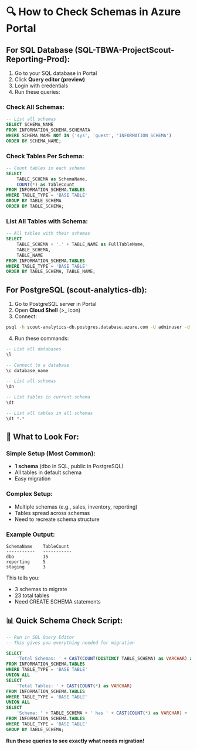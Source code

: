 # 🔍 How to Check Schemas in Azure Portal

## For SQL Database (SQL-TBWA-ProjectScout-Reporting-Prod):

1. Go to your SQL database in Portal
2. Click **Query editor (preview)**
3. Login with credentials
4. Run these queries:

### Check All Schemas:
```sql
-- List all schemas
SELECT SCHEMA_NAME 
FROM INFORMATION_SCHEMA.SCHEMATA
WHERE SCHEMA_NAME NOT IN ('sys', 'guest', 'INFORMATION_SCHEMA')
ORDER BY SCHEMA_NAME;
```

### Check Tables Per Schema:
```sql
-- Count tables in each schema
SELECT 
    TABLE_SCHEMA as SchemaName,
    COUNT(*) as TableCount
FROM INFORMATION_SCHEMA.TABLES
WHERE TABLE_TYPE = 'BASE TABLE'
GROUP BY TABLE_SCHEMA
ORDER BY TABLE_SCHEMA;
```

### List All Tables with Schema:
```sql
-- All tables with their schemas
SELECT 
    TABLE_SCHEMA + '.' + TABLE_NAME as FullTableName,
    TABLE_SCHEMA,
    TABLE_NAME
FROM INFORMATION_SCHEMA.TABLES
WHERE TABLE_TYPE = 'BASE TABLE'
ORDER BY TABLE_SCHEMA, TABLE_NAME;
```

## For PostgreSQL (scout-analytics-db):

1. Go to PostgreSQL server in Portal
2. Open **Cloud Shell** (>_ icon)
3. Connect:
```bash
psql -h scout-analytics-db.postgres.database.azure.com -U adminuser -d postgres
```

4. Run these commands:
```sql
-- List all databases
\l

-- Connect to a database
\c database_name

-- List all schemas
\dn

-- List tables in current schema
\dt

-- List all tables in all schemas
\dt *.*
```

## 🎯 What to Look For:

### Simple Setup (Most Common):
- **1 schema** (dbo in SQL, public in PostgreSQL)
- All tables in default schema
- Easy migration

### Complex Setup:
- Multiple schemas (e.g., sales, inventory, reporting)
- Tables spread across schemas
- Need to recreate schema structure

### Example Output:
```
SchemaName    TableCount
-----------   -----------
dbo           15
reporting     5
staging       3
```

This tells you:
- 3 schemas to migrate
- 23 total tables
- Need CREATE SCHEMA statements

## 📊 Quick Schema Check Script:

```sql
-- Run in SQL Query Editor
-- This gives you everything needed for migration

SELECT 
    'Total Schemas: ' + CAST(COUNT(DISTINCT TABLE_SCHEMA) as VARCHAR) as Summary
FROM INFORMATION_SCHEMA.TABLES
WHERE TABLE_TYPE = 'BASE TABLE'
UNION ALL
SELECT 
    'Total Tables: ' + CAST(COUNT(*) as VARCHAR)
FROM INFORMATION_SCHEMA.TABLES  
WHERE TABLE_TYPE = 'BASE TABLE'
UNION ALL
SELECT 
    'Schema: ' + TABLE_SCHEMA + ' has ' + CAST(COUNT(*) as VARCHAR) + ' tables'
FROM INFORMATION_SCHEMA.TABLES
WHERE TABLE_TYPE = 'BASE TABLE'
GROUP BY TABLE_SCHEMA;
```

**Run these queries to see exactly what needs migration!**